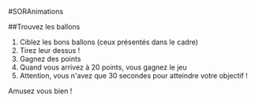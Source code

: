 #SORAnimations

##Trouvez les ballons


1. Ciblez les bons ballons (ceux présentés dans le cadre)
2. Tirez leur dessus !
3. Gagnez des points
4. Quand vous arrivez à 20 points, vous gagnez le jeu
5. Attention, vous n'avez que 30 secondes pour atteindre votre objectif !

Amusez vous bien !
